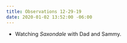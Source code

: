 ```yaml
---
title: Observations 12-29-19
date: 2020-01-02 13:52:00 -06:00
---
```


- Watching *Saxondale* with Dad and Sammy.